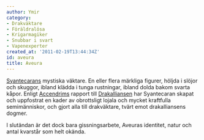 ```yaml
---
author: Ymir
category:
- Drakväktare
- Föräldralösa
- Krigarmagiker
- Snubbar i svart
- Vapenexperter
created_at: '2011-02-19T13:44:34Z'
id: aveura
title: Aveura
---
```

[Syantecarans] mystiska väktare. En eller flera märkliga figurer, höljda i slöjor och skuggor, ibland klädda i tunga rustningar, ibland dolda bakom svarta kåpor. Enligt [Accendrims] rapport till [Drakalliansen] har Syantecaran skapat och uppfostrat en kader av obrottsligt lojala och mycket kraftfulla semimänniskor, och gjort alla till drakväktare, tvärt emot drakalliansens dogmer.

I slutändan är det dock bara gissningsarbete, Aveuras identitet, natur och antal kvarstår som helt okända.

  [Syantecarans]: Syantecaran
  [Accendrims]: Accendrim
  [Drakalliansen]: Drakalliansen